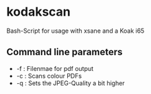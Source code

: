 # kodakscan
Bash-Script for usage with xsane and a Koak i65


## Command line parameters
* -f <filename>: Filenmae for pdf output
* -c : Scans colour PDFs
* -q : Sets the JPEG-Quality a bit higher
